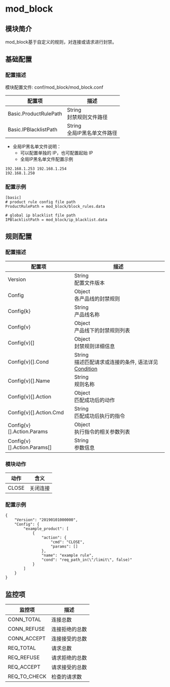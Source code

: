 # mod_block

## 模块简介 

mod_block基于自定义的规则，对连接或请求进行封禁。

## 基础配置
### 配置描述
模块配置文件: conf/mod_block/mod_block.conf

| 配置项  | 描述                                                           |
| ------- | -------------------------------------------------------------- |
| Basic.ProductRulePath | String<br>封禁规则文件路径 |
| Basic.IPBlacklistPath | String<br>全局IP黑名单文件路径 |

* 全局IP黑名单文件说明：
  * 可以配置单独的 IP，也可配置起始 IP
  * 全局IP黑名单文件配置示例

```
192.168.1.253 192.168.1.254
192.168.1.250
```

### 配置示例
```
[basic]
# product rule config file path
ProductRulePath = mod_block/block_rules.data
  
# global ip blacklist file path
IPBlacklistPath = mod_block/ip_blacklist.data
```

## 规则配置
### 配置描述
| 配置项  | 描述                                                           |
| ------- | -------------------------------------------------------------- |
| Version | String<br>配置文件版本 |
| Config | Object<br>各产品线的封禁规则 |
| Config{k} | String<br>产品线名称 |
| Config{v} | Object<br>产品线下的封禁规则列表 |
| Config{v}[] | Object<br>封禁规则详细信息 |
| Config{v}[].Cond | String<br>描述匹配请求或连接的条件, 语法详见[Condition](../../condition/condition_grammar.md) |
| Config{v}[].Name | String<br>规则名称 |
| Config{v}[].Action | Object<br>匹配成功后的动作|
| Config{v}[].Action.Cmd | String<br>匹配成功后执行的指令 |
| Config{v}[].Action.Params | Object<br>执行指令的相关参数列表 |
| Config{v}[].Action.Params[] | String<br>参数信息 |

### 模块动作
| 动作  | 含义     |
| ----- | -------- |
| CLOSE | 关闭连接 |

### 配置示例
```
{
    "Version": "20190101000000",
    "Config": {
        "example_product": [
            {
                "action": {
                    "cmd": "CLOSE",
                    "params": []
                },
                "name": "example rule",
                "cond": "req_path_in(\"/limit\", false)"            
            }
        ]
    }
}
```


## 监控项

| 监控项        | 描述                         |
| ------------- | ---------------------------- |
| CONN_TOTAL    | 连接总数                     |
| CONN_REFUSE   | 连接拒绝的总数               |
| CONN_ACCEPT   | 连接接受的总数               |
| REQ_TOTAL     | 请求总数                     |
| REQ_REFUSE    | 请求拒绝的总数               |
| REQ_ACCEPT    | 请求接受的总数               |
| REQ_TO_CHECK  | 检查的请求数                 |

